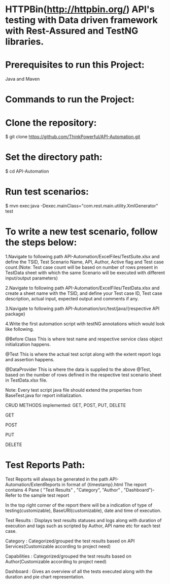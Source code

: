 
# HTTPBin(http://httpbin.org/) API's testing with Data driven framework with Rest-Assured and TestNG libraries.

# Prerequisites to run this Project:

Java and Maven

# Commands to run the Project:

# Clone the repository:
$ git clone https://github.com/ThinkPowerful/API-Automation.git

# Set the directory path:
$ cd API-Automation

# Run test scenarios:
$ mvn exec:java -Dexec.mainClass="com.rest.main.utility.XmlGenerator" test

# To write a new test scenario, follow the steps below:

1.Navigate to following path API-Automation/ExcelFiles/TestSuite.xlsx and define the TSID, Test Scenario Name, API, Author, Active flag and Test case count.(Note: Test case count will be based on number of rows present in TestData sheet with which the same Scenario will be executed with different input/output parameters) 

2.Navigate to following path API-Automation/ExcelFiles/TestData.xlsx and create a sheet name with the TSID, and define your Test case ID, Test case description, actual input, expected output and comments if any.

3.Navigate to following path API-Automation/src/test/java/{respective API package}

4.Write the first automation script with testNG annotations which would look like following.

@Before Class
This is where test name and respective service class object initialization happens.

@Test
This is where the actual test script along with the extent report logs and assertion happens.

@DataProvider
This is where the data is supplied to the above @Test, based on the number of rows defined in the respective test scenario sheet in TestData.xlsx file.

Note: Every test script java file should extend the properties from BaseTest.java for report initialization.


CRUD METHODS implemented: GET, POST, PUT, DELETE

GET

POST

PUT

DELETE



# Test Reports Path:
Test Reports will always be generated in the path API-Automation/ExtentReports in format of {timestamp}.html
The report contains 4 Pane ( "Test Results" , "Category", "Author" , "Dashboard")- Refer to the sample test report

In the top right corner of the report there will be a indication of  type of testing(customizable), BaseURI(customizable), date and time of execution.

Test Results : Displays test results statuses and logs along with duration of execution and tags such as scripted by Author, API name etc for each test case.

Category : Categorized/grouped the test results based on API Services(Customizable according to project need)

Capabilities : Categorized/grouped the test results based on Author(Customizable according to project need)

Dashboard : Gives an overview of all the tests executed along with the duration and pie chart representation.


